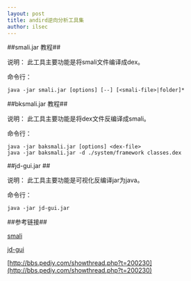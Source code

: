 ```yaml
---
layout: post
title: andird逆向分析工具集
author: ilsec
---
```


##smali.jar 教程##

说明：
此工具主要功能是将smali文件编译成dex。

命令行：

	java -jar smali.jar [options] [--] [<smali-file>|folder]*


##bksmali.jar 教程##

说明：
此工具主要功能是将dex文件反编译成smali。

命令行：

	java -jar baksmali.jar [options] <dex-file>
	java -jar baksmali.jar -d ./system/framework classes.dex

##jd-gui.jar ##

说明：
此工具主要功能是可视化反编译jar为java。

命令行：

	java -jar jd-gui.jar

##参考链接##

[smali](http://code.google.com/p/smali/)

[jd-gui](http://jd.benow.ca/)

[http://bbs.pediy.com/showthread.php?t=200230](http://bbs.pediy.com/showthread.php?t=200230)
